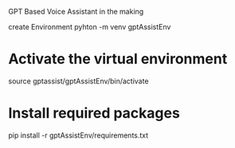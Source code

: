 GPT Based Voice Assistant in the making

create Environment
pyhton -m venv gptAssistEnv

# Activate the virtual environment
source gptassist/gptAssistEnv/bin/activate
# Install required packages
pip install -r gptAssistEnv/requirements.txt  
